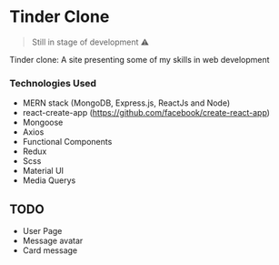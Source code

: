 # Tinder Clone
> Still in stage of development ⚠️

Tinder clone: A site presenting some of my skills in web development

### Technologies Used
* MERN stack (MongoDB, Express.js, ReactJs and Node)
* react-create-app (https://github.com/facebook/create-react-app)
* Mongoose
* Axios
* Functional Components
* Redux
* Scss
* Material UI
* Media Querys

## TODO
* User Page
* Message avatar
* Card message
